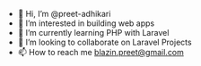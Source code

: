 - 👋 Hi, I’m @preet-adhikari
- 👀 I’m interested in building web apps
- 🌱 I’m currently learning PHP with Laravel
- 💞️ I’m looking to collaborate on Laravel Projects
- 📫 How to reach me blazin.preet@gmail.com

<!---
preet-adhikari/preet-adhikari is a ✨ special ✨ repository because its `README.md` (this file) appears on your GitHub profile.
You can click the Preview link to take a look at your changes.
--->

